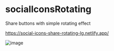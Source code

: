 # socialIconsRotating

Share buttons with simple rotating effect

https://social-icons-share-rotating-lg.netlify.app/

![image](https://user-images.githubusercontent.com/72318958/183304142-841a687c-f395-483a-a146-9cb014504b86.png)

